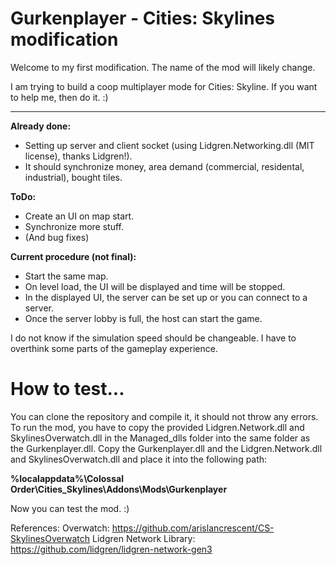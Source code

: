 # Gurkenplayer - Cities: Skylines modification
Welcome to my first modification. The name of the mod will likely change.

I am trying to build a coop multiplayer mode for Cities: Skyline.
If you want to help me, then do it. :)

---

<b>Already done:</b>
* Setting up server and client socket (using Lidgren.Networking.dll (MIT license), thanks Lidgren!).
* It should synchronize money, area demand (commercial, residental, industrial), bought tiles.

<b>ToDo:</b>
* Create an UI on map start.
* Synchronize more stuff.
* (And bug fixes)

<b>Current procedure (not final):</b></br>
* Start the same map.
* On level load, the UI will be displayed and time will be stopped.
* In the displayed UI, the server can be set up or you can connect to a server.
* Once the server lobby is full, the host can start the game.

I do not know if the simulation speed should be changeable. I have to overthink some parts of the gameplay experience.

# How to test...

You can clone the repository and compile it, it should not throw any errors. 
To run the mod, you have to copy the provided Lidgren.Network.dll and SkylinesOverwatch.dll in the Managed_dlls folder into the same folder as the Gurkenplayer.dll.
Copy the Gurkenplayer.dll and the Lidgren.Network.dll and SkylinesOverwatch.dll and place it into the following path:

<b>%localappdata%\Colossal Order\Cities_Skylines\Addons\Mods\Gurkenplayer</b>

Now you can test the mod. :)

References:
Overwatch: https://github.com/arislancrescent/CS-SkylinesOverwatch
Lidgren Network Library: https://github.com/lidgren/lidgren-network-gen3
